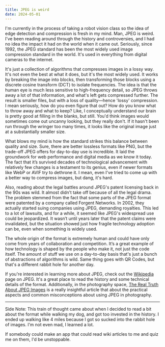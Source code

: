 ```yaml
---
title: JPEG is weird
date: 2024-05-01
---
```


I'm currently in the process of taking a robot vision class so the idea of edge detection and compression is fresh in my mind. Man, JPEG is weird.
I've been reading around through the history and controversies, and I had no idea the impact it had on the world when it came out. Seriously, since
1992, the JPEG standard has been the most widely used image compression standard in the world. It's used in everything from digital cameras to the
internet.

It's just a collection of algorithms that compresses images in a lossy way. It's not even the best at what it does, but it's the most widely used. It
works by breaking the image into blocks, then transforming those blocks using a discrete cosine transform (DCT) to isolate frequencies. The idea is
that the human eye is much less sensitive to high-frequency detail, so JPEG throws away a lot of that information, and what's left gets compressed
further. The result is smaller files, but with a loss of quality—hence 'lossy' compression. I mean seriously, how do you even figure that out? How do
you know what to throw away and what to keep? Like, I conceptually understand our brain is pretty good at filling in the blanks, but still. You'd
think images would sometimes come out uncanny looking, but they really don't. If it hasn't been run through the wringer too many times, it looks like
the original image just at a substantially smaller size.

What blows my mind is how the standard strikes this balance between quality and size. Sure, there are better lossless formats like PNG, but the
trade-off JPEG offers for day-to-day use is incredible. It laid the groundwork for web performance and digital media as we know it today. The fact
that it’s survived decades of technological advancement with relatively few changes is a testament to its genius, even if newer formats like WebP or
AVIF try to dethrone it. I mean, even I've tried to come up with a better way to compress images, but dang, it's hard.

Also, reading about the legal battles around JPEG's patent licensing back in the 90s was wild. It almost didn’t take off because of all the legal
drama. The problem stemmed from the fact that some parts of the JPEG format were patented by a company called Forgent Networks. In 2002, they actually
started suing companies using JPEG, demanding royalties. This led to a lot of lawsuits, and for a while, it seemed like JPEG's widespread use could be
jeopardized. It wasn’t until years later that the patent claims were invalidated, but the situation showed just how fragile technology adoption can
be, even when something is widely used.

The whole origin of the format is extremely human and could have only come from years of collaboration and competition. It’s a great example of how
technology is shaped by the people who make it, not just the code itself.
The amount of stuff we use on a day-to-day basis that's just a bunch of abstractions of algorithms is wild. Same thing goes with QR Codes, but that's
a different rabbit hole for another day.

If you're interested in learning more about JPEG, check out the [Wikipedia](https://en.wikipedia.org/wiki/JPEG) page on JPEG. It's a great place to
read the history and some technical details of the format. Additionally, in the photography
space, [The Real Truth About JPEG Images](https://www.michaelfurtman.com/jpeg_myths.htm) is a really insightful article that about the practical
aspects and common misconceptions about using JPEG in photography.

--- 
Side Note: This train of thought came about when I decided to read a bit about the format while walking my dog, and got too invested in the history. I
ended up walking like 4 miles because I got so sucked into the rabbit hole of images. I'm not even mad, I learned a lot.

If somebody could make an app that could read wiki articles to me and quiz me on them, I'd be unstoppable.
